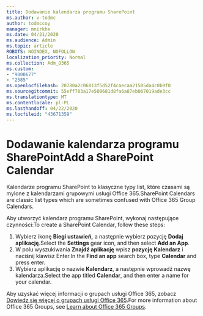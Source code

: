 ```yaml
---
title: Dodawanie kalendarza programu SharePoint
ms.author: v-todmc
author: todmccoy
manager: mnirkhe
ms.date: 04/21/2020
ms.audience: Admin
ms.topic: article
ROBOTS: NOINDEX, NOFOLLOW
localization_priority: Normal
ms.collection: Adm_O365
ms.custom:
- "9000677"
- "2585"
ms.openlocfilehash: 20780a2c06813f5d52f4caecaa21505da4c0b9f0
ms.sourcegitcommit: 55eff703a17e500681d8fa6a87eb067019ade3cc
ms.translationtype: MT
ms.contentlocale: pl-PL
ms.lasthandoff: 04/22/2020
ms.locfileid: "43671359"
---
```

# <a name="add-a-sharepoint-calendar"></a><span data-ttu-id="35ebb-102">Dodawanie kalendarza programu SharePoint</span><span class="sxs-lookup"><span data-stu-id="35ebb-102">Add a SharePoint Calendar</span></span>

<span data-ttu-id="35ebb-103">Kalendarze programu SharePoint to klasyczne typy list, które czasami są mylone z kalendarzami grupowymi usługi Office 365.</span><span class="sxs-lookup"><span data-stu-id="35ebb-103">SharePoint Calendars are classic list types which are sometimes confused with Office 365 Group Calendars.</span></span>
 
<span data-ttu-id="35ebb-104">Aby utworzyć kalendarz programu SharePoint, wykonaj następujące czynności:</span><span class="sxs-lookup"><span data-stu-id="35ebb-104">To create a SharePoint Calendar, follow these steps:</span></span>
 
1.  <span data-ttu-id="35ebb-105">Wybierz ikonę **Biegi ustawień,** a następnie wybierz pozycję **Dodaj aplikację**.</span><span class="sxs-lookup"><span data-stu-id="35ebb-105">Select the **Settings** gear icon, and then select **Add an App**.</span></span>
2.  <span data-ttu-id="35ebb-106">W polu wyszukiwania **Znajdź aplikację** wpisz **pozycję Kalendarz** i naciśnij klawisz Enter.</span><span class="sxs-lookup"><span data-stu-id="35ebb-106">In the **Find an app** search box, type **Calendar** and press enter.</span></span>
3.  <span data-ttu-id="35ebb-107">Wybierz aplikację o nazwie **Kalendarz**, a następnie wprowadź nazwę kalendarza.</span><span class="sxs-lookup"><span data-stu-id="35ebb-107">Select the app titled **Calendar**, and then enter a name for your calendar.</span></span>

<span data-ttu-id="35ebb-108">Aby uzyskać więcej informacji o grupach usługi Office 365, zobacz [Dowiedz się więcej o grupach usługi Office 365](https://support.office.com/article/Learn-about-Office-365-groups-b565caa1-5c40-40ef-9915-60fdb2d97fa2).</span><span class="sxs-lookup"><span data-stu-id="35ebb-108">For more information about Office 365 Groups, see [Learn about Office 365 Groups](https://support.office.com/article/Learn-about-Office-365-groups-b565caa1-5c40-40ef-9915-60fdb2d97fa2).</span></span>

